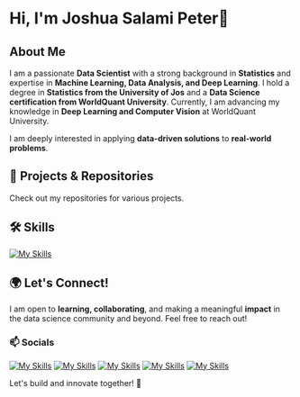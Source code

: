# Hi, I'm Joshua Salami Peter👋

## About Me
I am a passionate **Data Scientist** with a strong background in **Statistics** and expertise in **Machine Learning, Data Analysis, and Deep Learning**. I hold a degree in **Statistics from the University of Jos** and a **Data Science certification from WorldQuant University**. Currently, I am advancing my knowledge in **Deep Learning and Computer Vision** at WorldQuant University.

I am deeply interested in applying **data-driven solutions** to **real-world problems**. 

## 📂 Projects & Repositories
Check out my repositories for various projects.

## 🛠 Skills 
[![My Skills](https://skillicons.dev/icons?i=py,r,anaconda,sklearn,pytorch,mongodb,mysql,vscode)](https://skillicons.dev)

## 🌍 Let's Connect!
I am open to **learning, collaborating**, and making a meaningful **impact** in the data science community and beyond. Feel free to reach out!
### 📫 Socials
[![My Skills](https://skillicons.dev/icons?i=linkedin)](https://linkedin.com/in/jsalamipeter) [![My Skills](https://skillicons.dev/icons?i=twitter)](https://x.com/jsalamipeter) [![My Skills](https://skillicons.dev/icons?i=github)](https://github.com/joshuasalamipeter) [![My Skills](https://skillicons.dev/icons?i=instagram)](https://instagram.com/jsalamipeter/) [![My Skills](https://skillicons.dev/icons?i=gmail)](jsalamipeter@gmail.com)

Let's build and innovate together! 🚀
